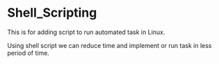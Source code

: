 # Shell_Scripting
This is for adding script to run automated task in Linux.

Using shell script we can reduce time and implement or run task in less period of time.
